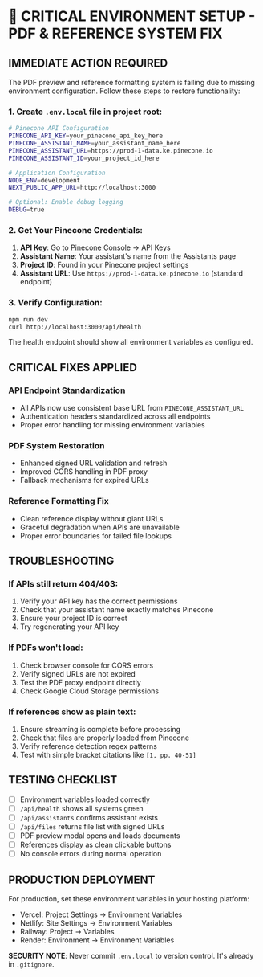 # 🔧 CRITICAL ENVIRONMENT SETUP - PDF & REFERENCE SYSTEM FIX

## IMMEDIATE ACTION REQUIRED

The PDF preview and reference formatting system is failing due to missing environment configuration. Follow these steps to restore functionality:

### 1. Create `.env.local` file in project root:

```bash
# Pinecone API Configuration
PINECONE_API_KEY=your_pinecone_api_key_here
PINECONE_ASSISTANT_NAME=your_assistant_name_here
PINECONE_ASSISTANT_URL=https://prod-1-data.ke.pinecone.io
PINECONE_ASSISTANT_ID=your_project_id_here

# Application Configuration
NODE_ENV=development
NEXT_PUBLIC_APP_URL=http://localhost:3000

# Optional: Enable debug logging
DEBUG=true
```

### 2. Get Your Pinecone Credentials:

1. **API Key**: Go to [Pinecone Console](https://app.pinecone.io/) → API Keys
2. **Assistant Name**: Your assistant's name from the Assistants page
3. **Project ID**: Found in your Pinecone project settings
4. **Assistant URL**: Use `https://prod-1-data.ke.pinecone.io` (standard endpoint)

### 3. Verify Configuration:

```bash
npm run dev
curl http://localhost:3000/api/health
```

The health endpoint should show all environment variables as configured.

## CRITICAL FIXES APPLIED

### API Endpoint Standardization
- All APIs now use consistent base URL from `PINECONE_ASSISTANT_URL`
- Authentication headers standardized across all endpoints
- Proper error handling for missing environment variables

### PDF System Restoration
- Enhanced signed URL validation and refresh
- Improved CORS handling in PDF proxy
- Fallback mechanisms for expired URLs

### Reference Formatting Fix
- Clean reference display without giant URLs
- Graceful degradation when APIs are unavailable
- Proper error boundaries for failed file lookups

## TROUBLESHOOTING

### If APIs still return 404/403:
1. Verify your API key has the correct permissions
2. Check that your assistant name exactly matches Pinecone
3. Ensure your project ID is correct
4. Try regenerating your API key

### If PDFs won't load:
1. Check browser console for CORS errors
2. Verify signed URLs are not expired
3. Test the PDF proxy endpoint directly
4. Check Google Cloud Storage permissions

### If references show as plain text:
1. Ensure streaming is complete before processing
2. Check that files are properly loaded from Pinecone
3. Verify reference detection regex patterns
4. Test with simple bracket citations like `[1, pp. 40-51]`

## TESTING CHECKLIST

- [ ] Environment variables loaded correctly
- [ ] `/api/health` shows all systems green
- [ ] `/api/assistants` confirms assistant exists
- [ ] `/api/files` returns file list with signed URLs
- [ ] PDF preview modal opens and loads documents
- [ ] References display as clean clickable buttons
- [ ] No console errors during normal operation

## PRODUCTION DEPLOYMENT

For production, set these environment variables in your hosting platform:
- Vercel: Project Settings → Environment Variables
- Netlify: Site Settings → Environment Variables  
- Railway: Project → Variables
- Render: Environment → Environment Variables

**SECURITY NOTE**: Never commit `.env.local` to version control. It's already in `.gitignore`. 